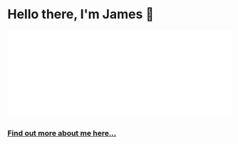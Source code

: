 <br>
<h1>Hello there, I'm James 👋</h1>

<a href='http://theodo.co.uk/' target="_blank">
  <img src='./static/theodo.svg'>
</a>

<a href='https://www.ucl.ac.uk/prospective-students/graduate/taught-degrees/computer-science-msc' target="_blank">
  <img src='./static/ucl.svg'>
</a>

<a href='https://www.sheffield.ac.uk/undergraduate/courses/2022/physics-bsc' target="_blank">
  <img src='./static/sheffield.svg'>
</a>

<br>

### [Find out more about me here...](https://www.jameshw.dev/)
